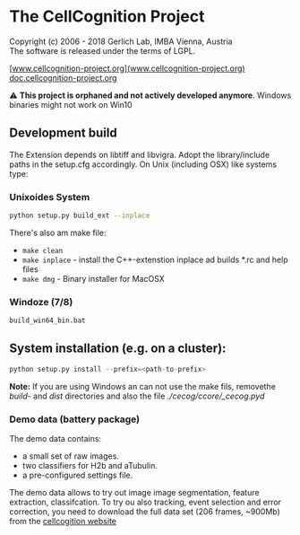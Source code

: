 # The CellCognition Project

 Copyright (c) 2006 - 2018 Gerlich Lab, IMBA Vienna, Austria  
 The software is released under the terms of LGPL. 

 [www.cellcognition-project.org](www.cellcognition-project.org)  
 [doc.cellcognition-project.org](http://doc.cellcognition-project.org)
 
 :warning: **This project is orphaned and not actively developed anymore**. Windows binaries might not work on Win10

## Development build

The Extension depends on libtiff and libvigra. Adopt the library/include
paths in the setup.cfg accordingly. On Unix (including OSX) like systems type:

### Unixoides System

```bash  
python setup.py build_ext --inplace
```

There's also am make file:

* ```make clean``` 
* ```make inplace``` - install the C++-extenstion inplace ad builds \*.rc and help files
* ```make dmg``` - Binary installer for MacOSX

### Windoze (7/8)

```bat
build_win64_bin.bat
```

## System installation (e.g. on a cluster):
  
```python
python setup.py install --prefix=<path-to-prefix>
```

**Note:**
If you are using Windows an can not use the make fils, removethe *build*- and *dist* directories and also the file
*./cecog/ccore/_cecog.pyd*


### Demo data (battery package)

The demo data contains:

* a small set of raw images.
* two classifiers for H2b and aTubulin.
* a pre-configured settings file.

The demo data allows to try out image image segmentation, feature extraction, classifcation. To try ou also tracking, event selection and error correction,
you need to download the full data set (206 frames, ~900Mb) from the [cellcogition website](https://www.cellcognition-project.org/demo_data)

